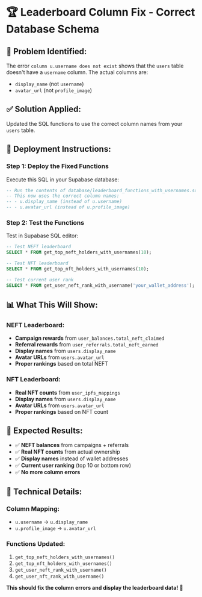 # 🏆 Leaderboard Column Fix - Correct Database Schema

## 🚨 **Problem Identified:**
The error `column u.username does not exist` shows that the `users` table doesn't have a `username` column. The actual columns are:
- `display_name` (not `username`)
- `avatar_url` (not `profile_image`)

## ✅ **Solution Applied:**
Updated the SQL functions to use the correct column names from your `users` table.

## 🚀 **Deployment Instructions:**

### **Step 1: Deploy the Fixed Functions**
Execute this SQL in your Supabase database:

```sql
-- Run the contents of database/leaderboard_functions_with_usernames.sql
-- This now uses the correct column names:
-- - u.display_name (instead of u.username)
-- - u.avatar_url (instead of u.profile_image)
```

### **Step 2: Test the Functions**
Test in Supabase SQL editor:

```sql
-- Test NEFT leaderboard
SELECT * FROM get_top_neft_holders_with_usernames(10);

-- Test NFT leaderboard  
SELECT * FROM get_top_nft_holders_with_usernames(10);

-- Test current user rank
SELECT * FROM get_user_neft_rank_with_username('your_wallet_address');
```

## 📊 **What This Will Show:**

### **NEFT Leaderboard:**
- **Campaign rewards** from `user_balances.total_neft_claimed`
- **Referral rewards** from `user_referrals.total_neft_earned`
- **Display names** from `users.display_name`
- **Avatar URLs** from `users.avatar_url`
- **Proper rankings** based on total NEFT

### **NFT Leaderboard:**
- **Real NFT counts** from `user_ipfs_mappings`
- **Display names** from `users.display_name`
- **Avatar URLs** from `users.avatar_url`
- **Proper rankings** based on NFT count

## 🎯 **Expected Results:**
- ✅ **NEFT balances** from campaigns + referrals
- ✅ **Real NFT counts** from actual ownership
- ✅ **Display names** instead of wallet addresses
- ✅ **Current user ranking** (top 10 or bottom row)
- ✅ **No more column errors**

## 🔧 **Technical Details:**

### **Column Mapping:**
- `u.username` → `u.display_name`
- `u.profile_image` → `u.avatar_url`

### **Functions Updated:**
1. `get_top_neft_holders_with_usernames()`
2. `get_top_nft_holders_with_usernames()`
3. `get_user_neft_rank_with_username()`
4. `get_user_nft_rank_with_username()`

**This should fix the column errors and display the leaderboard data!** 🎉
